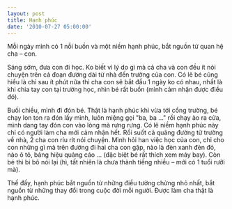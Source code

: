 ```yaml
---
layout: post
title: Hạnh phúc
date: '2010-07-27 05:00:00'
---
```


Mỗi ngày mình có 1 nỗi buồn và một niềm hạnh phúc, bắt nguồn từ quan hệ cha – con.

Sáng sớm, đưa con đi học. Ko biết vì lý do gì mà cả cha và con đều ít nói chuyện trên cả đoạn đường dài từ nhà đến trường của con. Có lẽ bé cũng hiểu là chỉ sau ít phút nữa thì cha con sẽ bắt đầu 1 ngày ko có nhau, nhất là khi chia tay con tại trường học, nhìn bé rất buồn (mình cảm nhận được điều đó).

Buồi chiều, mình đi đón bé. Thật là hạnh phúc khi vừa tới cổng trường, bé chạy lon ton ra đón lấy mình, luôn miệng gọi "ba, ba …" rồi chạy ào ra cửa, mình dang tay đón con vào lòng mà rưng rưng. Có lẽ niềm hạnh phúc này chỉ có người làm cha mới cảm nhận hết. Rồi suốt cả quãng đường từ trường về nhà, 2 cha con ríu rít nói chuyện. Mình hỏi han việc học của con, chỉ cho con những gì mà trên đường đi hai cha con gặp, nào là đèn xanh đèn đỏ, nào ô tô, bảng hiệu quảng cáo … (đặc biệt bé rất thích xem máy bay). Còn bé thì bi bô nói lại (hì, tất nhiên là chưa thành tiếng nhiều – mới có 1 tuổi rưỡi mà).

Thế đấy, hạnh phúc bắt nguồn từ những điều tưởng chừng nhỏ nhất, bắt nguồn từ những thay đổi trong cuộc đời mỗi người. Được làm cha thật là hạnh phúc.